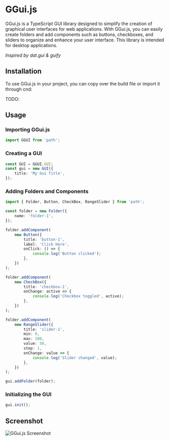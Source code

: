 # GGui.js

GGui.js is a TypeScript GUI library designed to simplify the creation of graphical user interfaces for web applications. With GGui.js, you can easily create folders and add components such as buttons, checkboxes, and sliders to organize and enhance your user interface. This library is intended for desktop applications.

_Inspired by dat.gui & guify_

## Installation

To use GGui.js in your project, you can copy over the build file or import it through cnd:

TODO:

<!-- ```bash
npm install ggui.js
``` -->

## Usage

### Importing GGui.js

```typescript
import GGUI from 'path';
```

### Creating a GUI

```typescript
const GUI = GGUI.GUI;
const gui = new GUI({
    title: 'My Gui Title',
});
```

### Adding Folders and Components

```typescript
import { Folder, Button, CheckBox, RangeSlider } from 'path';

const folder = new Folder({
    name: 'folder-1',
});

folder.addComponent(
    new Button({
        title: 'button-1',
        label: 'Click Here',
        onClick: () => {
            console.log('Button clicked');
        },
    })
);

folder.addComponent(
    new CheckBox({
        title: 'checkbox-1',
        onChange: active => {
            console.log('Checkbox toggled', active);
        },
    })
);

folder.addComponent(
    new RangeSlider({
        title: 'slider-1',
        min: 0,
        max: 100,
        value: 50,
        step: 1,
        onChange: value => {
            console.log('Slider changed', value);
        },
    })
);

gui.addFolder(folder);
```

### Initializing the GUI

```typescript
gui.init();
```

<!-- ## Demo

```typescript
// Code to create folders and add components
``` -->

## Screenshot

![GGui.js Screenshot](gui_example.png)
